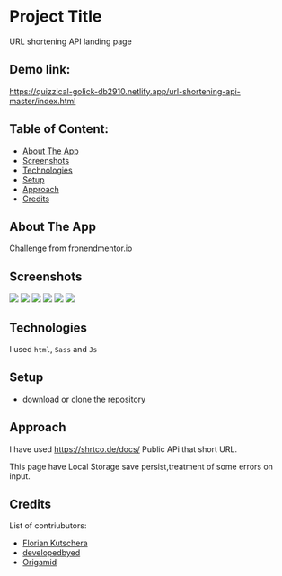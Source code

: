 # Project Title

URL shortening API landing page

## Demo link:

https://quizzical-golick-db2910.netlify.app/url-shortening-api-master/index.html

## Table of Content:

- [About The App](#about-the-app)
- [Screenshots](#screenshots)
- [Technologies](#technologies)
- [Setup](#setup)
- [Approach](#approach)
- [Credits](#credits)

## About The App

Challenge from fronendmentor.io

## Screenshots

![](./design/desktop-active-states.jpg)
![](./design/mobile-active-states.jpg)
![](./design/desktop-preview.jpg)
![](./design/desktop-design.jpg)
![](./design/mobile-design.jpg)
![](./design/mobile-navigation.jpg)

## Technologies

I used `html`, `Sass` and `Js`

## Setup

- download or clone the repository

## Approach

I have used https://shrtco.de/docs/ Public APi that short URL.

This page have Local Storage save persist,treatment of some errors on input.


## Credits

List of contriubutors:

- [Florian Kutschera](https://medium.com/@Florian/freebie-google-material-design-shadow-helper-2a0501295a2d#.wyvbmcq10)
- [developedbyed](https://www.youtube.com/c/DevEd/videos)
- [Origamid](https://www.origamid.com/projetos/css-grid-layout-guia-completo/)
